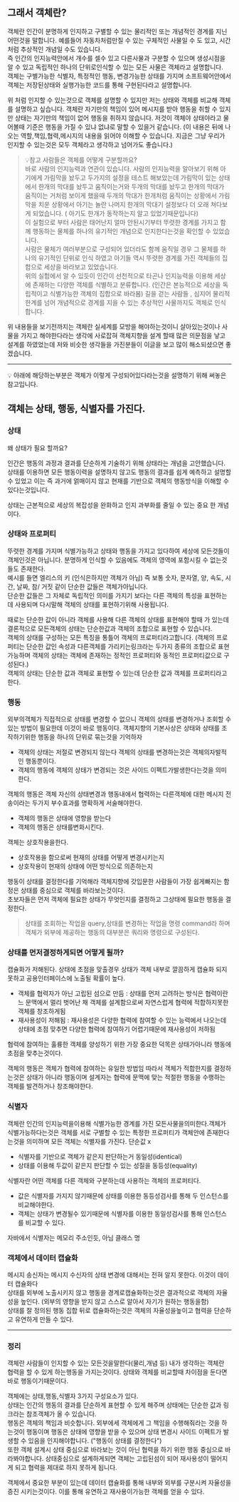 ## 그래서 객체란? 
객체란 인간이 분명하게 인지하고 구별할 수 있는 물리적인 또는 개념적인 경계를 지닌 어떤것을 말합니다. 예를들어 자동차처럼만질 수 있는 구체적인 사물일 수 도 있고, 시간처럼 추상적인 개념일 수도 있습니다.  
즉 인간의 인지능력안에서 개수를 셀수 있고 다른사물과 구분할 수 있으며 생성시점을 알 수 있고 독립적인 하나의 단위로인식할 수 있는 모든 사물은 객체라고 설명합니다.  
객체는 구별가능한 식별자, 특정적인 행동, 변경가능한 상태를 가지며 소프트웨어안에서 객체는 저장된상태와 실행가능한 코드를 통해 구현된다라고 설명합니다.

위 처럼 인지할 수 있는것으로 객체를 설명할 수 있지만 저는 상태와 객체를 비교해 객체를 설명하고 싶습니다. 객체란 자기만의 책임이 있어 메시지를 받아 행동을 취할 수 있지만 상태는 자기만의 책임이 없어 행동을 취하지 않습니다. 
저것이 객체야 상태야라고 물어볼때 기준은 행동을 가질 수 있냐 없냐로 말할 수 있을거 같습니다.  (이 내용은 뒤에 나오는 역할,책임,협력,메시지의 내용을 읽어야 이해할 수 있습니다. 지금은 그냥 우리가 인지할 수 있는것은 모두 객체라고 생각하고 넘어가도 좋습니다.) 

> 💡참고 사람들은 객체를 어떻게 구분할까요?  
바로 사람의 인지능력과 연관이 있습니다. 사람의 인지능력을 알아보기 위해 아기에게 가림막을 놨두고 두가지의 설정을 테스트 해보았는데 가림막이 있는 상태에서 한개의 막대를 놨두고 움직이는거와 두개의 막대를 놨두고 한개의 막대가 움직이는 거처럼 보이게 했을때 두개의 막대가 한개처럼 움직이는 상황에서 가림막을 치운 상황에서 아기는 놀란 나머지 한개의 막대기 설정보다 더 오래 쳐다보게 되었습니다. ( 아기도 한개가 동작하는지 알고 있었기때문입니다)  
이 실험으로 부터 사람은 태어난지 얼마 안된시기부터 뚜렷한 경계를 가지고 함께 행동하는 물체를 하나의 유기적인 개념으로 인지한다는것을 확인할 수 있었습니다.  
사람은 물체가 여러부분으로 구성되어 있더라도 함께 움직일 경우 그 물체를 하나의 유기적인 단위로 인식 하였고 아기들 역시 뚜렷한 경계를 가진 객체들의 집합으로 세상을 바라보고 있었습니다.  
위의 실험에서 알 수 있듯이 인간이 선천적으로 타곤나 인지능력을 이용해 세상에 존재하는 다양한 객체를 식별하고 분류합니다. (인간은 본능적으로 세상을 독립적이고 식별가능한 객체의 집합으로 바라봄)
길을 걷는 사람들 , 심지어 물리적 한계를 넘어 개념적으로 경계를 지을 수 있는 추상적인 사물까지도 객체로 인식합니다.

위 내용들을 보기전까지는 객체란 실세계를 모방을 해야하는것이니 살아있는것이나 사물을 가지고 해야한다라는 생각에 사로잡혀 객체지향을 설계 할때 많은 의문점을 낳고 설계를 하였었는데 저와 비슷한 생각들을 가진분들이 이글을 보고 많이 해소되셨으면 좋겠습니다.  

*** 
💡 아래에 해당하는부분은 객체가 이렇게 구성되어있다라는것을 설명하기 위해 써놓은 참고입니다.

## 객체는 상태, 행동, 식별자를 가진다.

### 상태
왜 상태가 필요 할까요? 

인간은 행동의 과정과 결과를 단순하게 기술하기 위해 상태라는 개념을 고안했습니다.  
상태를 이용하면 모든 행동이력을 설명하지 않고도 행동의 결과를 쉽게 예측하고 설명할 수 있었고 이는 즉 과거에 얽매이지 않고 현재를 기반으로 객체의 행동방식을 이해할 수 있다는것입니다.

상태는 근본적으로 세상의 복잡성을 완화하고 인지 과부화를 줄일 수 있는 중요 한 개념이다.

### 상태와 프로퍼티

뚜렷한 경계를 가지며 식별가능하고 상태와 행동을 가지고 있다하여 세상에 모든것들이 객체인것은 아닙니다. 분명하게 인식할 수 있음에도 객체의 영역에 포함시킬 수 없는것들도 존재한다.  
예시를 들면 엘리스의 키 (인식은하지만 객체가 아님) 즉 보통 숫자, 문자열, 양, 속도, 시간, 날짜, 참/ 거짓 같이 단순한 값들은 객체가아닙니다.  
단순한 값들은 그 자체로 독립적인 의미를 가지기 보다는 다른 객체의 특성을 표현하는데 사용되며 다시말해 객체의 상태를 표현하기위해 사용됩니다.

때로는 단순한 값이 아니라 객체를 사용해 다른 객체의 상태를 표현해야 할때 가 있는데 결론적으로 모든객체의 상태는 단순한값과 객체의 조합으로 표현할 수 있습니다.  
객체의 상태를 구성하는 모든 특징을 통틀어 객체의 프로퍼티라고합니다. (객체의 프로퍼티는 단순한 값인 속성과 다른객체를 가리키는링크라는 두가지 종류의 조합으로 표현가능하며 객체의 상태는 객체에 존재하는 정적인 프로퍼티와 동적인 프로퍼티값으로 구성된다.)  
객체의 상태는 단순한 값과 객체로 표현할 수 있는데 단순한 값과 객체를 프로퍼티라고한다.

### 행동
외부의객체가 직접적으로 상태를 변경할 수 없으니 객체의 상태를 변경하거나 조회할 수 있는 방법이 필요한데 이것이 바로 행동이다. 객체지향의 기본사상은 상태와 상태를 조작하기위한 행동을 하나의 단위로 묶는것을 기억하자

- 객체의 상태는 저절로 변경되지 않는다 객체의 상태를 변경하는것은 객체의자발적인 행동뿐이다.
- 객체의 행동에 객체의 상태가 변경되는 것은 사이드 이펙트가발생한다는것을 의미한다.

객체의 행동은 객체 자신의 상태변경과 행동내에서 협력하는 다른객체에 대한 메시지 전송이라는 두가지 부수효과를 명확하게 서술해야한다.

- 객체의 행동은 상태에 영향을 받는다
- 객체의 행동은 상태를변화시킨다.

객체는 상호작용을한다.
- 상호작용을 함으로써 현재의 상태를 어떻게 변경시키는지
- 상호작용이 현재의 상태에 어떤 방식으로 의존하는지

행동이 상태를 결정한다를 기억해라 객체지향에 갓입문한 사람들이 가장 쉽게빠지는 함정은 상태를 중심으로 객체를 바라보는것이다.  
초보자들은 먼저 객체에 필요한 상태가 무엇인지를 결정하고 그상태에 필요한 행동을 결정한다.

> 상태를 조회하는 작업을 query,상태를 변경하는 작업을 명령 command라 하며 객체가 외부에 제공하는 행동의 대부분은 쿼리와 명령으로 구성된다.


### 상태를 먼저결정하게되면 어떻게 될까?
캡슐화가 저해된다. 상태에 초점을 맞출경우 상태가 객체 내부로 깔끔하게 캡슐화 되지 못하고 공용인터페이스에 노출될 확률이 높다.

- 객체를 협력자가 아닌 고립된 섬으로 만듬 :  상태를 먼저 고려하는 방식은 협력이란느 문맥에서 멀리 벗어난 채 객체를 설계함으로써 자연스럽게 협력에 적합하지못한 객체를 창조하게됨
- 재사용성이 저해됨 : 재사용성은 다양한 협력에 참여할 수 있는 능력에서 나오는데 상태에 초점 맞추면 다양한 협력에 참여하기 어렵기때문에 재사용성이 저하됨

협력에 참여하는 훌륭한 객체를 양성하기 위한 가장 중요한 덕목은 상태가아니라 행동에 초점을 맞추는것이다.

객체의 행동은 객체가 협력에 참여하는 유일한 방법임 따라서 객체가 적합한지를 결정하는것은 상태가 아니라 행동이며 설계자는 협력에 문맥에 맞는 적절한 행동을 수행하는 객체를 발견하거나 창조해야한다.


### 식별자
객체란 인간의 인지능력을이용해 식별가능한 경계를 가진 모든사물을의미한다.객체가 식별가능하다는것은 객체를 서로 구별할 수 있는 특정한 프로퍼티가 객체안에 존재한다는것을 의미하며 모든 객체는 식별자를 가진다. 단순값 x

- 식별자를 기반으로 객체가 같은지 판단하는거 동일성(identical)
- 상태를 이용해 두값이 같은지 판단할 수 있는 성질을 동등성(equality)

식별자란 어떤 객체를 다른 객체와 구분하는데 사용하는 객체의 프로퍼티다.
- 값은 식별자를 가지지 않기때문에 상태를 이용한 동등성검사를 통해 두 인스턴스를 비교해야한다.
- 객체는 상태가 변경될수 있기때문에 식별자를 이용한 동일성검사를 통해 인스턴스를 비교할 수 있다.

자바에서 식별자는 메모리 주소인듯, 아님 클래스 명


### 객체에서 데이터 캡슐화

메시지 송신자는 메시지 수신자의 상태 변경에 대해서는 전혀 알지 못한다. 이것이 데이터 캡슐화다  
상태를 외부에 노출시키지 않고 행동을 경계로캡슐화하는것은 결과적으로 객체의 자율성을 높인다.
(외부의 영향을 받지 않고 스스로 알아서 자기가 원하는 행동을함)  
상태를 잘 정의된 행동 집합 뒤로 캡슐화하는것은 객체의 자율성을높이고 협력을 단순하고 유연하게 만들 수 있다.

--- 
### 정리

객체란 사람들이 인지할 수 있는 모든것을말한다(물리,개념 등) 내가 생각하는 객체란 협력을 할 수 있게 하는행동을 가지는것이다. 상태와 객체를 비교할때 차이점을 둔다면 바로 행동이기때문이다.   

객체에는 상태,행동,식별자 3가지 구성요소가 있다.  
상태는 인간의 행동의 결과를 단순하게 표현할 수 있게 해주며 상태에는 단순한 값과 링크라는 참조객체가 올 수 있습니다.  
행동은 객체의 책임과 비슷합니다. 외부에세 객체에게 그 책임을 수행해줘라는 것을 하는것이 행동이며 행동은 상태에 영향을 받을 수 있으며 상태 변경시 사이드 이펙트가 발생할 수 있음을 인지해야합니다. ("행동이 상태를 결정한다")  
또한 객체 설계시 상태 중심으로 바라보는 것이 아닌 협력을 하기 위한 행동 중심으로 바라봐야합니다. 상태중심으로 설계하게되면 객체는 고립된섬이 되어 재사용성이 떨어지게 되고 협력을 제대로 하지 못하게 됩니다.    

객체에서 중요한 부분이 있는데 데이터 캡슐화를 통해 내부와 외부를 구분시켜 자율성을 증진 시키는것이다. 이를 통해 유연하고 재사용이가능한 객체를 얻을 수 있다. 




